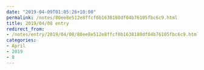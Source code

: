```yaml
---
date: "2019-04-09T01:05:26+10:00"
permalink: /notes/80ee8e512e8ffcf0b1638180df04b76105fbc6c9.html
title: 2019/04/08 entry
redirect_from:
- /notes/entry/2019/04/08/80ee8e512e8ffcf0b1638180df04b76105fbc6c9.html
categories:
- April
- 2019
- 8
---
```

